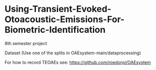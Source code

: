 # Using-Transient-Evoked-Otoacoustic-Emissions-For-Biometric-Identification
8th semester project

Dataset (Use one of the splits in OAEsystem-main/dataprocessing)

For how to record TEOAEs see:
https://github.com/roedorpi/OAEsystem
